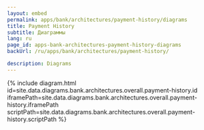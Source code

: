```yaml
---
layout: embed
permalink: apps/bank/architectures/payment-history/diagrams
title: Payment History
subtitle: Диаграммы
lang: ru
page_id: apps-bank-architectures-payment-history-diagrams
backUrl: /ru/apps/bank/architectures/payment-history/

description: Diagrams
---
```

{% include diagram.html id=site.data.diagrams.bank.architectures.overall.payment-history.id iframePath=site.data.diagrams.bank.architectures.overall.payment-history.iframePath scriptPath=site.data.diagrams.bank.architectures.overall.payment-history.scriptPath %}